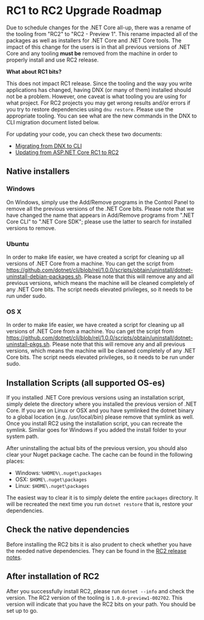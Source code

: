 # RC1 to RC2 Upgrade Roadmap

Due to schedule changes for the .NET Core all-up, there was a rename of the tooling from "RC2" to "RC2 - Preview 1". This rename impacted all of the packages as well as installers for .NET Core and .NET Core tools. The impact of this change for the users is in that all previous versions of .NET Core and any tooling **must be** removed from the machine in order to properly install and use RC2 release.

**What about RC1 bits?**

This does not impact RC1 release. Since the tooling and the way you write applications has changed, having DNX (or many of them) installed should not be a problem. However, one caveat is what tooling you are using for what project. For RC2 projects you may get wrong results and/or errors if you try to restore dependencies using `dnu restore`. Please use the appropriate tooling. You can see what are the new commands in the DNX to CLI migration document listed below. 

For updating your code, you can check these two documents: 
* [Migrating from DNX to CLI](http://dotnet.github.io/docs/core-concepts/dnx-migration.html)
* [Updating from ASP.NET Core RC1 to RC2]()

## Native installers

### Windows

On Windows, simply use the Add/Remove programs in the Control Panel to remove all the previous versions of the .NET Core bits. Please note that we have changed the name that appears in Add/Remove programs from ".NET Core CLI" to ".NET Core SDK"; please use the latter to search for installed versions to remove. 

### Ubuntu

In order to make life easier, we have created a script for cleaning up all versions of .NET Core from a machine. You can get the script from https://github.com/dotnet/cli/blob/rel/1.0.0/scripts/obtain/uninstall/dotnet-uninstall-debian-packages.sh. Please note that this will remove any and all previous versions, which means the machine will be cleaned completely of any .NET Core bits.  The script needs elevated privileges, so it needs to be run under sudo.

### OS X

In order to make life easier, we have created a script for cleaning up all versions of .NET Core from a machine. You can get the script from https://github.com/dotnet/cli/blob/rel/1.0.0/scripts/obtain/uninstall/dotnet-uninstall-pkgs.sh. Please note that this will remove any and all previous versions, which means the machine will be cleaned completely of any .NET Core bits.  The script needs elevated privileges, so it needs to be run under sudo.

## Installation Scripts (all supported OS-es)

If you installed .NET Core previous versions using an installation script, simply delete the directory where you installed the previous version of .NET Core. If you are on Linux or OSX and you have symlinked the dotnet binary to a global location (e.g. /usr/local/bin) please remove that symlink as well. Once you install RC2 using the installation script, you can recreate the symlink. Similar goes for Windows if you added the install folder to your system path. 

After uninstalling the actual bits of the previous version, you should also clear your Nuget package cache. The cache can be found in the following places:
* Windows: `%HOME%\.nuget\packages`
* OSX: `$HOME\.nuget\packages`
* Linux: `$HOME\.nuget\packages`

The easiest way to clear it is to simply delete the entire `packages` directory. It will be recreated the next time you run `dotnet restore` that is, restore your dependencies.

## Check the native dependencies

Before installing the RC2 bits it is also prudent to check whether you have the needed native dependencies. They can be found in the [RC2 release notes](Release-Notes-RC2.md).

## After installation of RC2

After you successfully install RC2, please run `dotnet --info` and check the version. The RC2 version of the tooling is `1.0.0-preview1-002702`. This version will indicate that you have the RC2 bits on your path. You should be set up to go.
